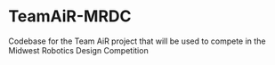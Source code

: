 # TeamAiR-MRDC
Codebase for the Team AiR project that will be used to compete in the Midwest Robotics Design Competition
